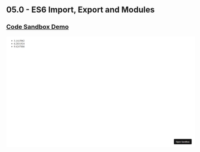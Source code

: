 ## 05.0 - ES6 Import, Export and Modules

### [Code Sandbox Demo](https://e8tzx1.csb.app/)

!["Page"](./Page.png)
